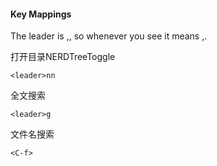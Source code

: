 #### Key Mappings
The leader is ,, so whenever you see <leader> it means ,.

打开目录NERDTreeToggle
```
<leader>nn
```
全文搜索
```
<leader>g
```
文件名搜索
```
<C-f>
```

